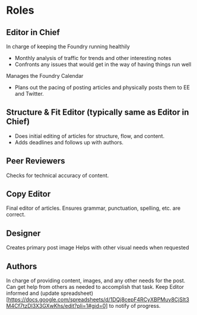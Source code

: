 # Roles

## Editor in Chief
In charge of keeping the Foundry running healthily
- Monthly analysis of traffic for trends and other interesting notes
- Confronts any issues that would get in the way of having things run well

Manages the Foundry Calendar
- Plans out the pacing of posting articles and physically posts them to EE and Twitter.

## Structure & Fit Editor (typically same as Editor in Chief)
- Does initial editing of articles for structure, flow, and content.
- Adds deadlines and follows up with authors.


## Peer Reviewers
Checks for technical accuracy of content.

## Copy Editor
Final editor of articles. Ensures grammar, punctuation, spelling, etc. are correct.

## Designer
Creates primary post image
Helps with other visual needs when requested

## Authors
In charge of providing content, images, and any other needs for the post. 
Can get help from others as needed to accomplish that task.
Keep Editor informed and (update spreadsheet)[https://docs.google.com/spreadsheets/d/1DQj8cepF4RCyXBPMuy8CjSIt3M4Cf7tzDl3X3GXwKhs/edit?pli=1#gid=0] to notify of progress.
